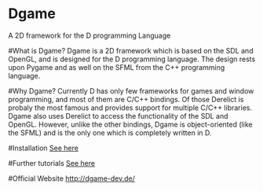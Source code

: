 Dgame
=====

A 2D framework for the D programming Language

#What is Dgame?
Dgame is a 2D framework which is based on the SDL and OpenGL, and is designed for the D programming language.
The design rests upon Pygame and as well on the SFML from the C++ programming language.

#Why Dgame?
Currently D has only few frameworks for games and window programming, and most of them are C/C++ bindings.
Of those Derelict is probaly the most famous and provides support for multiple C/C++ libraries.
Dgame also uses Derelict to access the functionality of the SDL and OpenGL.
However, unlike the other bindings, Dgame is object-oriented (like the SFML)
and is the only one which is completely written in D.

#Installation
[See here](http://dgame-dev.de/index.php?controller=learn&mode=tutorial&version=0.6&tutorial=install)

#Further tutorials
[See here](http://dgame-dev.de/index.php?controller=learn&mode=tutorial&version=0.6)

#Official Website
http://dgame-dev.de/

